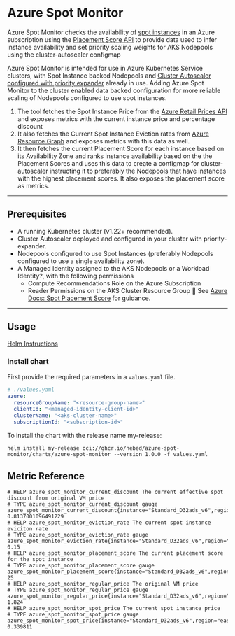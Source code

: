 # Azure Spot Monitor

Azure Spot Monitor checks the availability of [spot instances](https://learn.microsoft.com/en-us/azure/virtual-machines/spot-vms) in an Azure subscription using the [Placement Score API](https://learn.microsoft.com/en-us/azure/virtual-machine-scale-sets/spot-placement-score?tabs=portal) to provide data used to infer instance availability and set priority scaling weights for AKS Nodepools using the cluster-autoscaler configmap

Azure Spot Monitor is intended for use in Azure Kubernetes Service clusters, with Spot Instance backed Nodepools and [Cluster Autoscaler configured with priority expander](https://learn.microsoft.com/en-us/azure/aks/cluster-autoscaler-overview) already in use.
Adding Azure Spot Monitor to the cluster enabled data backed configuration for more reliable scaling of Nodepools configured to use spot instances.

1. The tool fetches the Spot Instance Price from the [Azure Retail Prices API](https://learn.microsoft.com/en-gb/rest/api/cost-management/retail-prices/azure-retail-prices) and exposes metrics with the current instance price and percentage discount
2. It also fetches the Current Spot Instance Eviction rates from [Azure Resource Graph](https://learn.microsoft.com/en-us/rest/api/azure-resourcegraph/) and exposes metrics with this data as well.
3. It then fetches the current Placement Score for each instance based on its Availability Zone and ranks instance availability based on the the Placement Scores and uses this data to create a configmap for cluster-autoscaler instructing it to preferably the Nodepools that have instances with the highest placement scores. It also exposes the placement score as metrics.

---

## Prerequisites

- A running Kubernetes cluster (v1.22+ recommended).  
- Cluster Autoscaler deployed and configured in your cluster with priority-expander.
- Nodepools configured to use Spot Instances (preferably Nodepools configured to use a single availability zone).  
- A Managed Identity assigned to the AKS Nodepools or a Workload Identity?, with the following permissions
  - Compute Recommendations Role on the Azure Subscription
  - Reader Permissions on the AKS Cluster Resource Group
 📖 See [Azure Docs: Spot Placement Score](https://learn.microsoft.com/en-us/azure/virtual-machine-scale-sets/spot-placement-score?tabs=portal) for guidance.

---

## Usage

[Helm Instructions](/helm/charts/azure-spot-monitor/README.md)

### Install chart

First provide the required parameters in a `values.yaml` file.
```yaml
# ./values.yaml
azure:
  resourceGroupName: "<resource-group-name>"
  clientId: "<managed-identity-client-id>"
  clusterName: "<aks-cluster-name>"
  subscriptionId: "<subscription-id>"
```

To install the chart with the release name my-release:

`helm install my-release oci://ghcr.io/nebed/azure-spot-monitor/charts/azure-spot-monitor --version 1.0.0 -f values.yaml`

## Metric Reference

```
# HELP azure_spot_monitor_current_discount The current effective spot discount from original VM price
# TYPE azure_spot_monitor_current_discount gauge
azure_spot_monitor_current_discount{instance="Standard_D32ads_v6",region="eastus"} 0.8137001096491229
# HELP azure_spot_monitor_eviction_rate The current spot instance eviciton rate
# TYPE azure_spot_monitor_eviction_rate gauge
azure_spot_monitor_eviction_rate{instance="Standard_D32ads_v6",region="eastus"} 0.15
# HELP azure_spot_monitor_placement_score The current placement score for the spot instance
# TYPE azure_spot_monitor_placement_score gauge
azure_spot_monitor_placement_score{instance="Standard_D32ads_v6",region="eastus",zone="1"} 25
# HELP azure_spot_monitor_regular_price The original VM price
# TYPE azure_spot_monitor_regular_price gauge
azure_spot_monitor_regular_price{instance="Standard_D32ads_v6",region="eastus"} 1.824
# HELP azure_spot_monitor_spot_price The current spot instance price
# TYPE azure_spot_monitor_spot_price gauge
azure_spot_monitor_spot_price{instance="Standard_D32ads_v6",region="eastus"} 0.339811
```